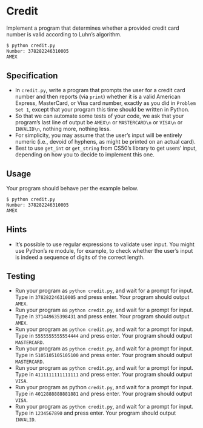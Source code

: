 # Credit

Implement a program that determines whether a provided credit card number is valid according to Luhn’s algorithm.

```sh
$ python credit.py
Number: 378282246310005
AMEX
```

## Specification

- In `credit.py`, write a program that prompts the user for a credit card number and then reports (via `print`) whether it is a valid American Express, MasterCard, or Visa card number, exactly as you did in `Problem Set 1`, except that your program this time should be written in Python.
- So that we can automate some tests of your code, we ask that your program’s last line of output be `AMEX\n` or `MASTERCARD\n` or `VISA\n` or `INVALID\n`, nothing more, nothing less.
- For simplicity, you may assume that the user’s input will be entirely numeric (i.e., devoid of hyphens, as might be printed on an actual card).
- Best to use `get_int` or `get_string` from CS50’s library to get users’ input, depending on how you to decide to implement this one.

## Usage

Your program should behave per the example below.

```sh
$ python credit.py
Number: 378282246310005
AMEX
```

## Hints

- It’s possible to use regular expressions to validate user input. You might use Python’s re module, for example, to check whether the user’s input is indeed a sequence of digits of the correct length.

## Testing

- Run your program as `python credit.py`, and wait for a prompt for input. Type in `378282246310005` and press enter. Your program should output `AMEX`.
- Run your program as `python credit.py`, and wait for a prompt for input. Type in `371449635398431` and press enter. Your program should output `AMEX`.
- Run your program as `python credit.py`, and wait for a prompt for input. Type in `5555555555554444` and press enter. Your program should output `MASTERCARD`.
- Run your program as `python credit.py`, and wait for a prompt for input. Type in `5105105105105100` and press enter. Your program should output `MASTERCARD`.
- Run your program as `python credit.py`, and wait for a prompt for input. Type in `4111111111111111` and press enter. Your program should output `VISA`.
- Run your program as python `credit.py`, and wait for a prompt for input. Type in `4012888888881881` and press enter. Your program should output `VISA`.
- Run your program as `python credit.py`, and wait for a prompt for input. Type in `1234567890` and press enter. Your program should output `INVALID`.